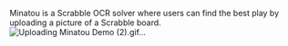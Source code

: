 Minatou is a Scrabble OCR solver where users can find the best play by uploading a picture of a Scrabble board.
![Uploading Minatou Demo (2).gif…]()
